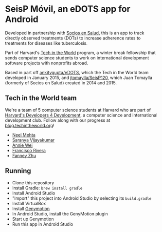 # SeisP Móvil, an eDOTS app for Android
Developed in partnership with [Socios en Salud](http://sociosensalud.org.pe), this is an app to track directly observed treatments (DOTs) to increase adherence rates to treatments for diseases like tuberculosis.

Part of Harvard's [Tech in the World](http://techintheworld.org/) program, a winter break fellowship that sends computer science students to work on international development software projects with nonprofits abroad.

Based in part off [ankitvgupta/eDOTS](https://github.com/ankitvgupta/eDOTS), which the Tech in the World team developed in January 2015, and [jtomaylla/SeisP120](https://github.com/jtomaylla/SeisP120), which Juan Tomaylla (formerly of Socios en Salud) created in 2014 and 2015.

## Tech in the World team
We're a team of 5 computer science students at Harvard who are part of [Harvard's Developers 4 Development](http://www.harvardd4d.com/), a computer science and international development club. Follow along with our progress at [blog.techintheworld.org](http://blog.techintheworld.org/)!
- [Neel Mehta](https://github.com/hathix)
- [Saranya Vijayakumar](https://github.com/svijayakumar2)
- [Annie Wei](https://github.com/anway)
- [Francisco Rivera](https://github.com/frtennis1)
- [Fanney Zhu](https://github.com/fanneyzhu)

## Running
- Clone this repository
- Install Gradle: `brew install gradle`
- Install Android Studio
- "Import" this project into Android Studio by selecting its `build.gradle`
- Install VirtualBox
- Install [Genymotion](https://www.genymotion.com)
- In Android Studio, install the GenyMotion plugin
- Start up Genymotion
- Run this app in Android Studio
